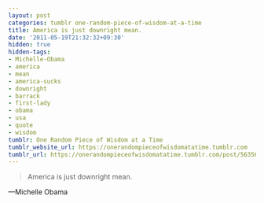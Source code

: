 ```yaml
---
layout: post
categories: tumblr one-random-piece-of-wisdom-at-a-time
title: America is just downright mean.
date: '2011-05-19T21:32:32+09:30'
hidden: true
hidden-tags:
- Michelle-Obama
- america
- mean
- america-sucks
- downright
- barrack
- first-lady
- obama
- usa
- quote
- wisdom
tumblr: One Random Piece of Wisdom at a Time
tumblr_website_url: https://onerandompieceofwisdomatatime.tumblr.com
tumblr_url: https://onerandompieceofwisdomatatime.tumblr.com/post/5635611877/america-is-just-downright-mean
---
```

> America is just downright mean.

—Michelle Obama&nbsp;
